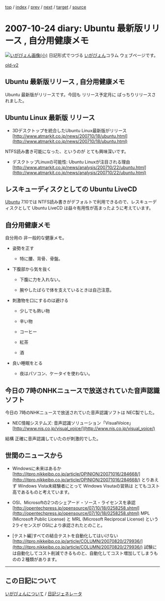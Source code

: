 [top](https://igapyon.github.io/diary/) 
 / [index](https://igapyon.github.io/diary/2007/index.html) 
 / [prev](https://igapyon.github.io/diary/2007/ig071023.html) 
 / [next](https://igapyon.github.io/diary/2007/ig071027.html) 
 / [target](https://igapyon.github.io/diary/2007/ig071024.html) 
 / [source](https://github.com/igapyon/diary/blob/gh-pages/2007/ig071024.html.src.md) 

2007-10-24 diary: Ubuntu 最新版リリース , 自分用健康メモ
=====================================================================================================
[![いがぴょん画像(小)](https://igapyon.github.io/diary/images/iga200306s.jpg "いがぴょん")](https://igapyon.github.io/diary/memo/memoigapyon.html) 日記形式でつづる [いがぴょん](https://igapyon.github.io/diary/memo/memoigapyon.html)コラム ウェブページです。

[old-v2](ig071024-orig.html)

## Ubuntu 最新版リリース , 自分用健康メモ

Ubuntu 最新版がリリースです。今回も リリース予定月に ばっちりリリースされました。


## Ubuntu Linux 最新版 リリース

* 3Dデスクトップを統合したUbuntu Linux最新版がリリース
  [http://www.atmarkit.co.jp/news/200710/18/ubuntu.html](http://www.atmarkit.co.jp/news/200710/18/ubuntu.html)

NTFS読み書き可能になった、というのが とても興味深いです。

* デスクトップLinuxの可能性: Ubuntu Linuxが注目される理由
  [http://www.atmarkit.co.jp/news/analysis/200710/22/ubuntu.html](http://www.atmarkit.co.jp/news/analysis/200710/22/ubuntu.html)

## レスキューディスクとしての Ubuntu LiveCD

[Ubuntu](http://www.igapyon.jp/igapyon/diary/keyword/ubuntu.html) 7.10では NTFS読み書きがデフォルトで利用できるので、レスキューディスクとして Ubuntu
LiveCD は益々有用性が高まったように考えています。

## 自分用健康メモ

自分用の 非一般的な健康メモ。

* 姿勢を正す
  
  * 特に腰、背骨、骨盤。
  

  
* 下腹部から気を抜く
  
  * 下腹に力を入れない。
    
  * 腕やしたばらで体を支えているときは自己注意。
  

  
* 刺激物を口にするのは避ける
  
  * 少しでも熱い物
    
  * 辛い物
    
  * コーヒー
    
  * 紅茶
    
  * 酒
  

  
* 良い睡眠をとる
  
  * 夜はパソコン、ケータイを使わない。
  

## 今日の 7時のNHKニュースで放送されていた音声認識ソフト

今日の 7時のNHKニュースで放送されていた音声認識ソフトは NEC製でした。

* NEC情報システムズ: 音声認識ソリューション「VisualVoice」
  [http://www.nis.co.jp/visual_voice/](http://www.nis.co.jp/visual_voice/)

結構 正確に音声認識していたのが刺激的でした。

## 世間のニュースから

* Windowsに未来はあるか
  [http://itpro.nikkeibp.co.jp/article/OPINION/20071016/284668/](http://itpro.nikkeibp.co.jp/article/OPINION/20071016/284668/)
  とりあえず Windows Vista未経験者にとって Windows Visutaの習熟は とてもコスト高であるものと考えています。
  
* OSI、Microsoftの2つのシェアード・ソース・ライセンスを承認 
  [http://opentechpress.jp/opensource/07/10/18/0258258.shtml](http://opentechpress.jp/opensource/07/10/18/0258258.shtml)
  MPL (Microsoft Public License) と MRL (Microsoft Reciprocal License) という2ライセンスが
  OSIにより承認されたとのこと。
  
* [テスト編]すべての結合テストを自動化してはいけない
  [http://itpro.nikkeibp.co.jp/article/COLUMN/20070820/279936/](http://itpro.nikkeibp.co.jp/article/COLUMN/20070820/279936/)
  試験には自動化してコスト削減できるものと、自動化してコスト増加してしまうものの２種類があります。

----------------------------------------------------------------------------------------------------

## この日記について
[いがぴょんについて](https://igapyon.github.io/diary/memo/memoigapyon.html) / [日記ジェネレータ](https://github.com/igapyon/igapyonv3)
